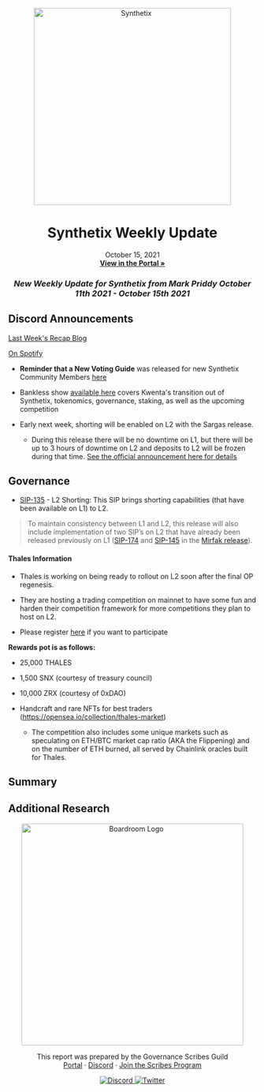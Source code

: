 
<p align="center">
  <a href="http://app.boardroom.info/BanklessDAO">
    <img src="https://miro.medium.com/max/1400/1*V3K-Uu2va_r9p7O2p_FzMw.png" alt="Synthetix" width="400" />
  </a>
  <h1 align="center">Synthetix Weekly Update</h1>
  <p align="center">
    October 15, 2021
  <br />
  <a href="http://app.boardroom.info/BanklessDAO"><strong>View in the Portal »</strong></a>
  <br />
  </p>
</p>

### <p align="center"> *New Weekly Update for Synthetix from Mark Priddy October 11th 2021 - October 15th 2021*

## Discord Announcements
	
[Last Week's Recap Blog](https://snxweave.medium.com/snxweave-weekly-recap-f0b35a2316f9)

[On Spotify](https://open.spotify.com/episode/44F2wrMzTaJf1OdYJjdW88)

- **Reminder that a New Voting Guide** was released for new Synthetix Community Members [here](https://medium.com/@akng105/a-guide-to-synthetix-voting-for-new-community-members-fa57d929b2ce)

- Bankless show [available here](https://www.youtube.com/watch?v=zb68Vl7cE_M) covers Kwenta's transition out of Synthetix, tokenomics, governance, staking, as well as the upcoming competition

- Early next week, shorting will be enabled on L2 with the Sargas release. 
  - During this release there will be no downtime on L1, but there will be up to 3 hours of downtime on L2 and deposits to L2 will be frozen during that time. [See the official announcement here for details](https://blog.synthetix.io/the-sargas-release/)





## Governance

- [SIP-135](https://sips.synthetix.io/sips/sip-135/) - L2 Shorting: This SIP brings shorting capabilities (that have been available on L1) to L2.

>To maintain consistency between L1 and L2, this release will also include implementation of two SIP’s on L2 that have already been released previously on L1 ([SIP-174](https://sips.synthetix.io/sips/sip-174/) and [SIP-145](https://sips.synthetix.io/sips/sip-145/) in the [Mirfak release](https://blog.synthetix.io/the-mirfak-release/)).
	

#### Thales Information
	
	
- Thales is working on being ready to rollout on L2 soon after the final OP regenesis.
	
- They are hosting a trading competition on mainnet to have some fun and harden their competition framework for more competitions they plan to host on L2.
	
- Please register [here](https://thales.market/markets/leaderboard) if you want to participate


**Rewards pot is as follows:**

- 25,000 THALES
- 1,500 SNX (courtesy of treasury council)
- 10,000 ZRX (courtesy of 0xDAO)

- Handcraft and rare NFTs for best traders (https://opensea.io/collection/thales-market)

  - The competition also includes some unique markets such as speculating on ETH/BTC market cap ratio (AKA the Flippening) and on the number of ETH burned, all served by Chainlink oracles built for Thales.



## Summary



## Additional Research





<p align="center">
  <a href="http://app.boardroom.info/">
    <img src="https://i.ibb.co/PFcchnQ/boardroom.png" alt="Boardroom Logo" width="450" />
  </a>
</p>

<p align="center">
	This report was prepared by the Governance Scribes Guild
  <br />
  <a href="http://boardroom.info/">Portal</a>
  ·
  <a href="https://discord.com/invite/tgrTFg9">Discord</a>
  ·
  <a href="https://boardroom.mirror.xyz/JHrN8nVy_J4C7Xzj37zoyPANg0ZnNszhWy9YOZHC0lM">Join the Scribes Program</a>
</p>

<p align="center">
  <a href="https://discord.gg/CEZ8WfuK8s">
    <img src="https://img.shields.io/badge/Discord-Join-7289da?style=for-the-badge&logo=discord&logoColor=white" alt="Discord" />
  </a>
  <a href="https://twitter.com/boardroom_info">
    <img src="https://img.shields.io/badge/Twitter-Follow-1da1f2?style=for-the-badge&logo=twitter&logoColor=white" alt="Twitter" />
  </a>
</p>





